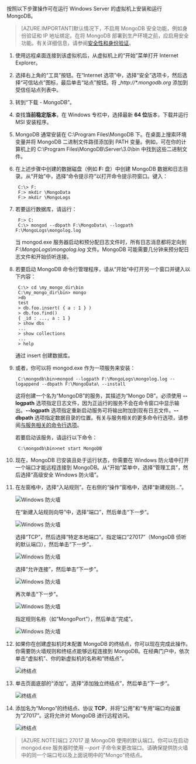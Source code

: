 按照以下步骤操作可在运行 Windows Server 的虚拟机上安装和运行 MongoDB。

> [AZURE.IMPORTANT]默认情况下，不启用 MongoDB 安全功能，例如身份验证和 IP 地址绑定。在将 MongoDB 部署到生产环境之前，应启用安全功能。有关详细信息，请参阅[安全性和身份验证](http://www.mongodb.org/display/DOCS/Security+and+Authentication)。

1. 使用远程桌面连接到该虚拟机后，从虚拟机上的“开始”菜单打开 Internet Explorer。

2. 选择右上角的“工具”按钮。在“Internet 选项”中，选择“安全”选项卡，然后选择“可信站点”图标，最后单击“站点”按钮。将 \__http://*.mongodb.org_ 添加到受信任站点列表中。

3. 转到“下载 - MongoDB”。[][MongoDownloads]

4. 查找**当前稳定版本**，在 Windows 专栏中，选择最新 **64 位**版本，下载并运行 MSI 安装程序。

5. MongoDB 通常安装在 C:\\Program Files\\MongoDB 下。在桌面上搜索环境变量并将 MongoDB 二进制文件路径添加到 PATH 变量。例如，可在你的计算机上的 C:\\Program Files\\MongoDB\\Server\\3.0\\bin 中找到这些二进制文件。

6. 在上述步骤中创建的数据磁盘（例如 **F:** 盘）中创建 MongoDB 数据和日志目录。从“开始”中，选择“命令提示符”以打开命令提示符窗口。键入：

		C:\> F:
		F:> mkdir \MongoData
		F:> mkdir \MongoLogs

7. 若要运行数据库，请运行：

		F:> C:
		C:\> mongod --dbpath F:\MongoData\ --logpath F:\MongoLogs\mongolog.log

	当 mongod.exe 服务器启动和预分配日志文件时，所有日志消息都将定向到 *F:\\MongoLogs\\mongolog.log* 文件。MongoDB 可能需要几分钟来预分配日志文件和开始侦听连接。

8. 若要启动 MongoDB 命令行管理程序，请从“开始”中打开另一个窗口并键入以下内容：

		C:\> cd \my_mongo_dir\bin  
		C:\my_mongo_dir\bin> mongo  
		>db  
		test
		> db.foo.insert( { a : 1 } )  
		> db.foo.find()  
		{ _id : ..., a : 1 }  
		> show dbs  
		...  
		> show collections  
		...  
		> help  

	通过 insert 创建数据库。

9. 或者，你可以将 mongod.exe 作为一项服务来安装：

		C:\mongodb\bin>mongod --logpath F:\MongoLogs\mongolog.log --logappend --dbpath F:\MongoData\ --install

	这将创建一个名为“MongoDB”的服务，其描述为“Mongo DB”。必须使用 **--logpath** 选项指定日志文件，因为正运行的服务不会在命令窗口中显示输出。**--logpath** 选项指定重新启动服务可将输出附加到现有日志文件。**--dbpath** 选项指定数据目录的位置。有关与服务相关的更多命令行选项，请参阅[与服务相关的命令行选项][MongoWindowsSvcOptions]。

	若要启动该服务，请运行以下命令：

		C:\mongodb\bin>net start MongoDB

10. 现在，MongoDB 已安装且处于运行状态，你需要在 Windows 防火墙中打开一个端口才能远程连接到 MongoDB。从“开始”菜单中，选择“管理工具”，然后选择“高级安全 Windows 防火墙”。

11. 在左窗格中，选择“入站规则”。在右侧的“操作”窗格中，选择“新建规则...”。

	![Windows 防火墙][Image1]

	在“新建入站规则向导”中，选择“端口”，然后单击“下一步”。

	![Windows 防火墙][Image2]

	选择“TCP”，然后选择“特定本地端口”。指定端口“27017”（MongoDB 侦听的默认端口），然后单击“下一步”。

	![Windows 防火墙][Image3]

	选择“允许连接”，然后单击“下一步”。

	![Windows 防火墙][Image4]

	再次单击“下一步”。

	![Windows 防火墙][Image5]

	指定规则名称（如“MongoPort”），然后单击“完成”。

	![Windows 防火墙][Image6]

12. 如果你在创建虚拟机时未配置 MongoDB 的终结点，你可以现在完成此操作。你需要防火墙规则和终结点能够远程连接到 MongoDB。在经典门户中，依次单击“虚拟机”、你的新虚拟机的名称和“终结点”。

	![终结点][Image7]

13. 单击页面底部的“添加”。选择“添加独立终结点”，然后单击“下一步”。

	![终结点][Image8]

14. 添加名为“Mongo”的终结点、协议 **TCP**，并将“公用”和“专用”端口均设置为“27017”。这将允许对 MongoDB 进行远程访问。

	![终结点][Image9]

> [AZURE.NOTE]端口 27017 是 MongoDB 使用的默认端口。你可以在启动 mongod.exe 服务器时使用 _--port_ 子命令来更改端口。请确保提供防火墙中的同一个端口号以及上面说明中的"Mongo"终结点。


[MongoDownloads]: http://www.mongodb.org/downloads

[MongoWindowsSvcOptions]: http://www.mongodb.org/display/DOCS/Windows+Service


[Image1]: ./media/install-and-run-mongo-on-win2k8-vm/WinFirewall1.png
[Image2]: ./media/install-and-run-mongo-on-win2k8-vm/WinFirewall2.png
[Image3]: ./media/install-and-run-mongo-on-win2k8-vm/WinFirewall3.png
[Image4]: ./media/install-and-run-mongo-on-win2k8-vm/WinFirewall4.png
[Image5]: ./media/install-and-run-mongo-on-win2k8-vm/WinFirewall5.png
[Image6]: ./media/install-and-run-mongo-on-win2k8-vm/WinFirewall6.png
[Image7]: ./media/install-and-run-mongo-on-win2k8-vm/WinVmAddEndpoint.png
[Image8]: ./media/install-and-run-mongo-on-win2k8-vm/WinVmAddEndpoint2.png
[Image9]: ./media/install-and-run-mongo-on-win2k8-vm/WinVmAddEndpoint3.png

<!---HONumber=79-->